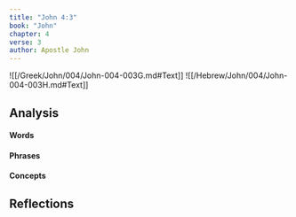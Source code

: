 ```yaml
---
title: "John 4:3"
book: "John"
chapter: 4
verse: 3
author: Apostle John
---
```

![[/Greek/John/004/John-004-003G.md#Text]]
![[/Hebrew/John/004/John-004-003H.md#Text]]

## Analysis

#### Words

#### Phrases

#### Concepts

## Reflections
